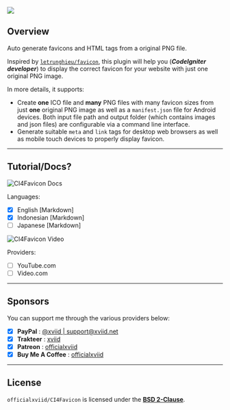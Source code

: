 ![](https://33333.cdn.cke-cs.com/kSW7V9NHUXugvhoQeFaf/images/f1db086732f08de88d73a7a45299fe7addc0d308cb98d867.png)

## Overview

Auto generate favicons and HTML tags from a original PNG file.

Inspired by [`letrunghieu/favicon`](https://github.com/letrunghieu/favicon), this plugin will help you (_**CodeIgniter developer**_) to display the correct favicon for your website with just one original PNG image.

In more details, it supports:

*   Create **one** ICO file and **many** PNG files with many favicon sizes from just **one** original PNG image as well as a `manifest.json` file for Android devices. Both input file path and output folder (which contains images and json files) are configurable via a command line interface.
*   Generate suitable `meta` and `link` tags for desktop web browsers as well as mobile touch devices to properly display favicon.

---

## Tutorial/Docs?

![CI4Favicon Docs](https://33333.cdn.cke-cs.com/kSW7V9NHUXugvhoQeFaf/images/3d33c8e613487aa953a71e1ae21546a706860b90211b7af8.png)

Languages:

*   [x] English \[Markdown\]
*   [x] Indonesian \[Markdown\]
*   [ ] Japanese \[Markdown\]

![CI4Favicon Video](https://33333.cdn.cke-cs.com/kSW7V9NHUXugvhoQeFaf/images/2eef673ca2d6863bd008de372a4cdb82e08e628d71019d7a.png)

Providers:

*   [ ] YouTube.com
*   [ ] Video.com

---

## Sponsors

You can support me through the various providers below:

*   [x] **PayPal** : [@xviid | support@xviid.net](https://paypal.me/xviid)
*   [x] **Trakteer** : [xviid](https://trakteer.id/xviid)
*   [x] **Patreon** : [officialxviid](https://www.patreon.com/officialxviid)
*   [x] **Buy Me A Coffee** : [officialxviid](https://www.buymeacoffee.com/officialxviid)

---

## License

`officialxviid/CI4Favicon` is licensed under the [**BSD 2-Clause**](https://github.com/officialxviid/CI4Favicon/blob/main/LICENSE).
